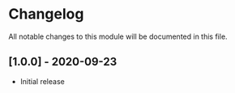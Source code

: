 # Changelog
All notable changes to this module will be documented in this file.

## [1.0.0] - 2020-09-23

- Initial release